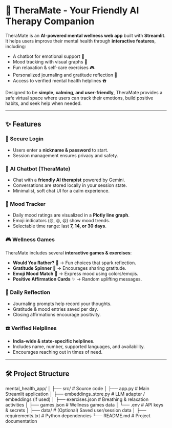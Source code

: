 # 🌱 TheraMate - Your Friendly AI Therapy Companion

TheraMate is an **AI-powered mental wellness web app** built with **Streamlit**.  
It helps users improve their mental health through **interactive features**, including:  
- A chatbot for emotional support 🤖  
- Mood tracking with visual graphs 🌈  
- Fun relaxation & self-care exercises 🎮  
- Personalized journaling and gratitude reflection 📓  
- Access to verified mental health helplines ☎️  

Designed to be **simple, calming, and user-friendly**, TheraMate provides a safe virtual space where users can track their emotions, build positive habits, and seek help when needed.  

---

## ✨ Features

### 🔐 Secure Login
- Users enter a **nickname & password** to start.  
- Session management ensures privacy and safety.  

### 💬 AI Chatbot (TheraMate)
- Chat with a **friendly AI therapist** powered by Gemini.  
- Conversations are stored locally in your session state.  
- Minimalist, soft chat UI for a calm experience.  

### 🌈 Mood Tracker
- Daily mood ratings are visualized in a **Plotly line graph**.  
- Emoji indicators (`😢`, `😐`, `😄`) show mood trends.  
- Selectable time range: last **7, 14, or 30 days**.  

### 🎮 Wellness Games
TheraMate includes several **interactive games & exercises**:
- **Would You Rather?** 🤔 → Fun choices that spark reflection.  
- **Gratitude Spinner** 🌸 → Encourages sharing gratitude. 
- **Emoji Mood Match** 🎨 → Express mood using colors/emojis.  
- **Positive Affirmation Cards** ✨ → Random uplifting messages.  

### 📝 Daily Reflection
- Journaling prompts help record your thoughts.  
- Gratitude & mood entries saved per day.  
- Closing affirmations encourage positivity.  

### ☎️ Verified Helplines
- **India-wide & state-specific helplines**.  
- Includes name, number, supported languages, and availability.  
- Encourages reaching out in times of need.  

---

## 🛠️ Project Structure

mental_health_app/
│
├── src/ # Source code
│ ├── app.py # Main Streamlit application
│ ├── embeddings_store.py # LLM adapter / embeddings (if used)
│ ├── exercises.json # Breathing & relaxation activities
│ ├── games.json # Wellness games data
│ └── .env # API keys & secrets
│
├── data/ # (Optional) Saved user/session data
│
├── requirements.txt # Python dependencies
└── README.md # Project documentation
